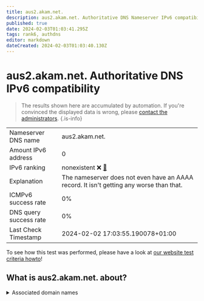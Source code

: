 ```yaml
---
title: aus2.akam.net.
description: aus2.akam.net. Authoritative DNS Nameserver IPv6 compatibility
published: true
date: 2024-02-03T01:03:41.295Z
tags: rank6, authdns
editor: markdown
dateCreated: 2024-02-03T01:03:40.130Z
---
```


# aus2.akam.net. Authoritative DNS IPv6 compatibility

> The results shown here are accumulated by automation. If you're convinced the displayed data is wrong, please [contact the administrators](/howto/chat). 
{.is-info}




|   |   |
| - | - |
| Nameserver DNS name | aus2.akam.net.
| Amount IPv6 address | 0
| IPv6 ranking | nonexistent :x: [🔗](/howto/ranking) |
| Explanation | The nameserver does not even have an AAAA record. It isn't getting any worse than that. |
| ICMPv6 success rate | 0%|
| DNS query success rate | 0% |
| Last Check Timestamp | 2024-02-02 17:03:55.190078+01:00 |

To see how this test was performed, please have a look at [our website test criteria howto](/howto/testcriteria/authdns)!


## What is aus2.akam.net. about?






<details>
<summary>Associated domain names</summary>

www.scotiabank.com

</details>
